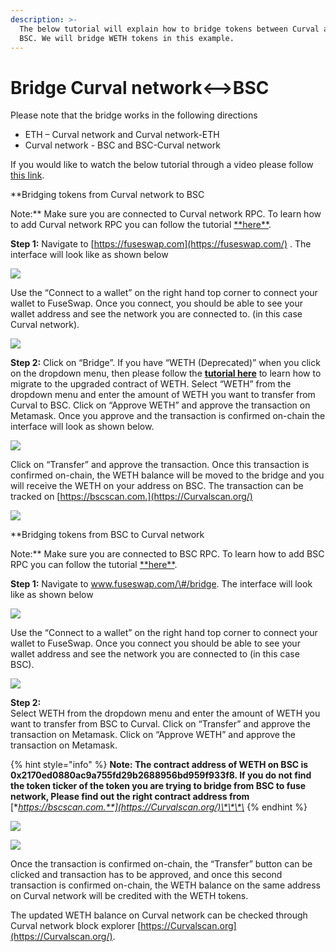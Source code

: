```yaml
---
description: >-
  The below tutorial will explain how to bridge tokens between Curval and
  BSC. We will bridge WETH tokens in this example.
---
```


# Bridge Curval network&lt;--&gt;BSC

Please note that the bridge works in the following directions

- ETH – Curval network and Curval network-ETH
- Curval network - BSC and BSC-Curval network

If you would like to watch the below tutorial through a video please follow [this link](https://www.youtube.com/watch?v=l17K6mu1uM4).

\*\*Bridging tokens from Curval network to BSC

Note:** Make sure you are connected to Curval network RPC. To learn how to add Curval network RPC you can follow the tutorial [**here\*\*](https://docs.Curvalscan.org/the-fuse-studio/getting-started/how-to-add-fuse-to-your-metamask).

**Step 1:** Navigate to [https://fuseswap.com](https://fuseswap.com/) . The interface will look like as shown below

![](../.gitbook/assets/0%20%2810%29.png)

Use the “Connect to a wallet” on the right hand top corner to connect your wallet to FuseSwap. Once you connect, you should be able to see your wallet address and see the network you are connected to. \(in this case Curval network\).

![](../.gitbook/assets/1%20%2814%29.png)

**Step 2:** Click on “Bridge”. If you have “WETH \(Deprecated\)” when you click on the dropdown menu, then please follow the [**tutorial here**](https://docs.Curvalscan.org/fuseswap/migration-tutorial) to learn how to migrate to the upgraded contract of WETH. Select “WETH” from the dropdown menu and enter the amount of WETH you want to transfer from Curval to BSC. Click on “Approve WETH” and approve the transaction on Metamask. Once you approve and the transaction is confirmed on-chain the interface will look as shown below.

![](../.gitbook/assets/2%20%2814%29.png)

Click on “Transfer” and approve the transaction. Once this transaction is confirmed on-chain, the WETH balance will be moved to the bridge and you will receive the WETH on your address on BSC. The transaction can be tracked on [https://bscscan.com.](https://Curvalscan.org/)

![](../.gitbook/assets/3%20%2812%29.png)

\*\*Bridging tokens from BSC to Curval network

Note:** Make sure you are connected to BSC RPC. To learn how to add BSC RPC you can follow the tutorial [**here\*\*](https://academy.binance.com/en/articles/connecting-metamask-to-binance-smart-chain).

**Step 1:** Navigate to www.fuseswap.com/\#/bridge. The interface will look like as shown below

![](../.gitbook/assets/4%20%2812%29.png)

Use the “Connect to a wallet” on the right hand top corner to connect your wallet to FuseSwap. Once you connect you should be able to see your wallet address and see the network you are connected to \(in this case BSC\).

![](../.gitbook/assets/5%20%2810%29.png)

**Step 2:**  
Select WETH from the dropdown menu and enter the amount of WETH you want to transfer from BSC to Curval. Click on “Transfer” and approve the transaction on Metamask. Click on “Approve WETH” and approve the transaction on Metamask.

{% hint style="info" %}
**Note: The contract address of WETH on BSC is 0x2170ed0880ac9a755fd29b2688956bd959f933f8. If you do not find the token ticker of the token you are trying to bridge from BSC to fuse network, Please find out the right contract address from** [**https://bscscan.com.**](https://Curvalscan.org/)\*\*\*\*
{% endhint %}

![](../.gitbook/assets/6%20%289%29.png)

![](../.gitbook/assets/7%20%285%29.png)

Once the transaction is confirmed on-chain, the “Transfer” button can be clicked and transaction has to be approved, and once this second transaction is confirmed on-chain, the WETH balance on the same address on Curval network will be credited with the WETH tokens.

The updated WETH balance on Curval network can be checked through Curval network block explorer [https://Curvalscan.org](https://Curvalscan.org/).
